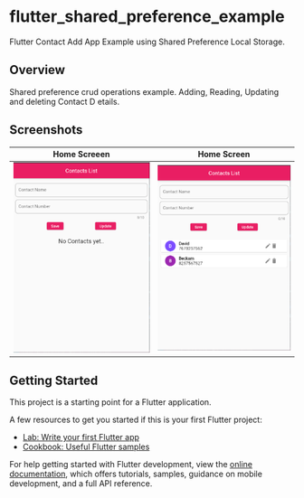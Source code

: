 # flutter_shared_preference_example

Flutter Contact Add App Example using Shared Preference Local Storage.

## Overview

Shared preference crud operations example.
Adding, Reading, Updating and deleting Contact D etails.

## Screenshots

| Home Screeen                   | Home Screen                    |
| ------------------------------ | ------------------------------ |
| ![image](lib/images/home1.png) | ![image](lib/images/home2.png) |

## Getting Started

This project is a starting point for a Flutter application.

A few resources to get you started if this is your first Flutter project:

-   [Lab: Write your first Flutter app](https://docs.flutter.dev/get-started/codelab)
-   [Cookbook: Useful Flutter samples](https://docs.flutter.dev/cookbook)

For help getting started with Flutter development, view the
[online documentation](https://docs.flutter.dev/), which offers tutorials,
samples, guidance on mobile development, and a full API reference.
